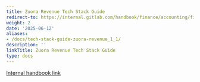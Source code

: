 ```yaml
---
title: Zuora Revenue Tech Stack Guide
redirect-to: https://internal.gitlab.com/handbook/finance/accounting/finance-ops/revenue-accounting/tech-stack-guide-zuora-revenue.md
weight: 2
date: '2025-06-12'
aliases:
- /docs/tech-stack-guide-zuora-revenue_1_1/
description: ''
linkTitle: Zuora Revenue Tech Stack Guide
type: docs
---
```


[Internal handbook link](https://internal.gitlab.com/handbook/finance/accounting/finance-ops/revenue-accounting/tech-stack-guide-zuora-revenue.md)
